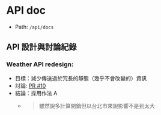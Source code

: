 # API doc

- Path: `/api/docs`

## API 設計與討論紀錄

### Weather API redesign:

- 目標：減少傳送過於冗長的靜態（幾乎不會改變的）資訊
- 討論: [PR #10](https://github.com/nccu-cloud-native-group6/pmap/pull/10)
- 結論：採用作法 A
  - > 雖然說多計算開銷但以台北市來說影響不是到太大
